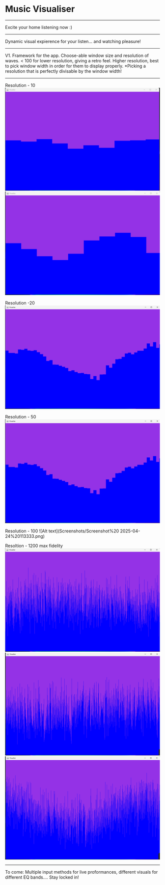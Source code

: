 # Music Visualiser
________________
Excite your home listening now :)
______________
Dynamic visual expierence for your listen... and watching pleasure!
_____________
V1. Framework for the app. Choose-able window size and resolution of waves. < 100 for lower resolution, giving a retro feel. Higher resolution, best to pick window width in order for them to display properly. 
*Picking a resolution that is perfectly divisable by the window width! 
__________
Resolution - 10
![Alt text](Screenshots/Screenshot%202025-04-24%20113144.png)
![Alt text](Screenshots/Screenshot%202025-04-24%20113204.png)

Resolution -20
![Alt text](Screenshots/Screenshot%202025-04-24%20113256.png)

Resolution - 50
![Alt text](Screenshots/Screenshot%202025-04-24%20113256.png)

Resolution - 100
![Alt text](Screenshots/Screenshot%20 2025-04-24%20113333.png)

Resoltion - 1200 max fidelity 
![Alt text](Screenshots/Screenshot%202025-04-24%20113409.png)
![Alt text](Screenshots/Screenshot%202025-04-24%20113421.png)
![Alt text](Screenshots/Screenshot%202025-04-24%20113428.png)

_____
To come: Multiple input methods for live proformances, different visuals for different EQ bands.... Stay locked in!
